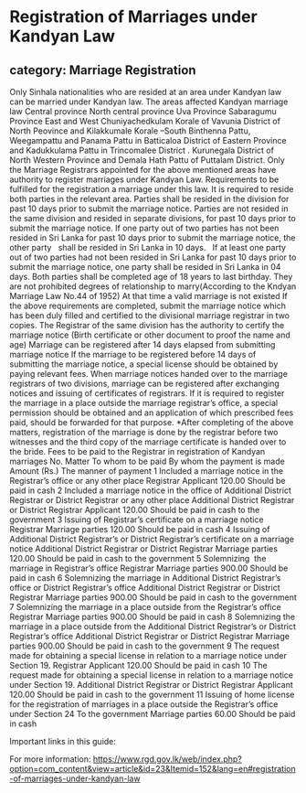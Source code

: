# Registration of Marriages under Kandyan Law
## category: Marriage Registration

Only Sinhala nationalities who are resided at an area under Kandyan law can be married under Kandyan law.
The areas affected Kandyan marriage law
Central province
North central province
Uva Province
Sabaragumu Province
East and West Chuniyachedkulam Korale of Vavunia District of North Peovince and Kilakkumale Korale –South
Binthenna Pattu, Weegampattu and Panama Pattu in Batticaloa District of Eastern Province and Kadukkulama Pattu in Trincomalee District .
Kurunegala District of North Western Province and Demala Hath Pattu of Puttalam District.
Only the Marriage Registrars appointed for the above mentioned areas have authority to register marriages under Kandyan Law.
Requirements to be fulfilled for the registration a marriage under this law.
It is required to reside both parties in the relevant area.
Parties shall be resided in the division for past 10 days prior to submit the marriage notice.
Parties are not resided in the same division and resided in separate divisions, for past 10 days prior to submit the marriage notice.
If one party out of two parties has not been resided in Sri Lanka for past 10 days prior to submit the marriage notice, the other party   shall be resided in Sri Lanka in 10 days.   
If at least one party out of two parties had not been resided in Sri Lanka for past 10 days prior to submit the marriage notice, one party shall be resided in Sri Lanka in 04 days.
Both parties shall be completed age of 18 years to last birthday. 
They are not prohibited degrees of relationship to marry(According to the Kndyan Marriage Law No.44 of 1952)
At that time a valid marriage is not existed 
If the above requirements are completed, submit the marriage notice which has been duly filled and certified to the divisional marriage registrar in two copies. 
The Registrar of the same division has the authority to certify the marriage notice (Birth certificate or other document to proof the name and age)
Marriage can be registered after 14 days elapsed from submitting marriage notice
If the marriage to be registered before 14 days of submitting the marriage notice, a special license should be obtained by paying relevant fees.
When marriage notices handed over to the marriage registrars of two divisions, marriage can be registered after exchanging notices and issuing of certificates of registrars.
If it is required to register the marriage in a place outside the marriage registrar’s office, a special permission should be obtained and an application of which prescribed fees paid, should be forwarded for that purpose.
*After completing of the above matters, registration of the marriage is done by the registrar before two witnesses and the third copy of the marriage certificate is handed over to the bride.
Fees to be paid to the Registrar in registration of Kandyan marriages
No.
Matter
To whom to be paid 
By whom the payment is made 
Amount (Rs.)
The manner of payment 
1
Included a marriage notice in the Registrar’s office or any other place
Registrar
Applicant
120.00
Should be paid in cash
2
Included a marriage notice in the office of Additional District Registrar or District Registrar or any other place 
Additional District Registrar or District Registrar
Applicant
120.00
Should be paid in cash to the government 
3
Issuing of Registrar’s certificate on a marriage notice 
Registrar
Marriage parties
120.00
Should be paid in cash
4
Issuing of Additional District Registrar’s or District Registrar’s certificate on a marriage notice
Additional District Registrar or District Registrar
Marriage parties
120.00
Should be paid in cash to the government
5
Solemnizing  the marriage in Registrar’s office
Registrar
Marriage parties
900.00
Should be paid in cash
6
Solemnizing the marriage in Additional District Registrar’s office or District Registrar’s office
Additional District Registrar or District Registrar
Marriage parties
900.00
Should be paid in cash to the government
7
Solemnizing the marriage in a place outside from the Registrar’s office 
Registrar
Marriage parties
900.00
Should be paid in cash
8
Solemnizing the marriage in a place outside from the Additional District Registrar’s or District Registrar’s office 
Additional District Registrar or District Registrar
Marriage parties
900.00
Should be paid in cash to the government
9
The request made for obtaining a special license in relation to a marriage notice under Section 19.
Registrar 
Applicant 
120.00
Should be paid in cash
10
The request made for obtaining a special license in relation to a marriage notice under Section 19.
Additional District Registrar or District Registrar
Applicant
120.00
Should be paid in cash to the government
11
Issuing of home license for the registration of marriages in a place outside the Registrar’s office under Section 24 
To the government
Marriage parties
60.00
Should be paid in cash

Important links in this guide:


For more information: https://www.rgd.gov.lk/web/index.php?option=com_content&view=article&id=23&Itemid=152&lang=en#registration-of-marriages-under-kandyan-law
